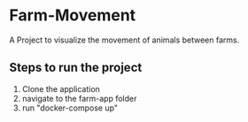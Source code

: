 # Farm-Movement
A Project to visualize the movement of animals between farms.

## Steps to run the project
1. Clone the application
2. navigate to the farm-app folder
3. run "docker-compose up"
